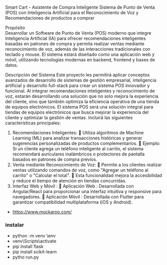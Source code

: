 Smart Cart - Asistente de Compra Inteligente 
Sistema de Punto de Venta (POS) con Inteligencia Artificial para el Reconocimiento de Voz y 
Recomendaciones de productos a comprar 

Propósito  
Desarrollar un Software de Punto de Venta (POS) moderno que integre Inteligencia Artificial (IA) 
para ofrecer recomendaciones inteligentes basadas en patrones de compra y permita realizar 
ventas mediante reconocimiento de voz, además de las interacciones tradicionales con teclado 
y mouse. El sistema estará diseñado como una aplicación web y móvil, utilizando tecnologías 
modernas en backend, frontend y bases de datos.

Descripción del Sistema 
Este proyecto les permitirá aplicar conceptos avanzados de desarrollo de sistemas de gestión 
empresarial, inteligencia artificial y desarrollo full-stack para crear un sistema POS innovador y 
funcional. Al integrar recomendaciones inteligentes y reconocimiento de voz, estarán 
desarrollando una solución que no solo mejora la experiencia del cliente, sino que también 
optimiza la eficiencia operativa de una tienda de equipos electrónicos. 
El sistema POS será una solución integral para tiendas de equipos electrónicos que busca 
mejorar la experiencia del cliente y optimizar la gestión de ventas. Incluirá las siguientes 
características principales: 
1. Recomendaciones Inteligentes: 
 Utiliza algoritmos de Machine Learning (ML) para analizar transacciones 
históricas y generar sugerencias personalizadas de productos 
complementarios. 
 Ejemplo: Si un cliente agrega un teléfono inteligente al carrito, el sistema 
recomendará auriculares inalámbricos o protectores de pantalla basados en 
patrones de compra previos. 
2. Venta mediante Reconocimiento de Voz: 
 Permite a los clientes realizar ventas utilizando comandos de voz, como 
"Agregar un teléfono al carrito" o "Calcular el total". 
 Esta funcionalidad mejora la accesibilidad y reduce el tiempo de atención en 
tiendas concurridas. 
3. Interfaz Web y Móvil : 
 Aplicación Web : Desarrollada con Angular/React para proporcionar una 
interfaz intuitiva y responsive para navegadores. 
 Aplicación Móvil : Desarrollada con Flutter para garantizar compatibilidad 
multiplataforma (iOS y Android). 



- https://www.mockaroo.com/


### instalar 


- python -m venv \env
- venv\Scripts\activate
- pip install flask
- pip install scikit-learn
- pytho run.py